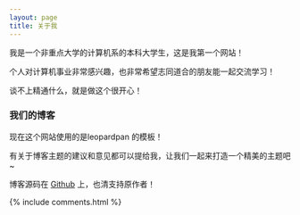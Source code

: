 ```yaml
---
layout: page
title: 关于我 
---
```


我是一个非重点大学的计算机系的本科大学生，这是我第一个网站！
<p>
个人对计算机事业非常感兴趣，也非常希望志同道合的朋友能一起交流学习！

<p>
谈不上精通什么，就是做这个很开心！

<p>



<h3> 我们的博客 </h3>  

<p>

现在这个网站使用的是leopardpan 的模板！

<p>

有关于博客主题的建议和意见都可以提给我，让我们一起来打造一个精美的主题吧~ 

<p> 

博客源码在 <a target="_blank" href='https://github.com/leopardpan/leopardpan.github.io/'>Github</a> 上，也清支持原作者！
<p> 

<p> 

<p> 


{% include comments.html %}

